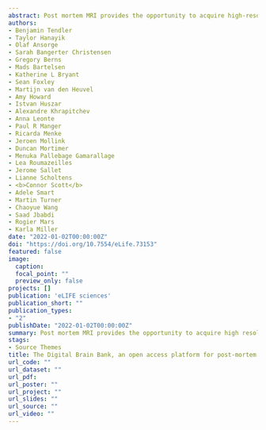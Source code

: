```yaml
---
abstract: Post mortem MRI provides the opportunity to acquire high-resolution datasets to investigate neuroanatomy, and validate the origins of image contrast through microscopy comparisons. We introduce the Digital Brain Bank (open.win.ox.ac.uk/DigitalBrainBank), a data release platform providing open access to curated, multimodal post-mortem neuroimaging datasets. <br><br>Datasets span three themes. <br><br><b>(1) Digital Neuroanatomist.</b> Datasets for detailed neuroanatomical investigations; <br><b>(2) Digital Brain Zoo. </b> Datasets for comparative neuroanatomy; <br><b>(3) Digital Pathologist</b>. Datasets for neuropathology investigations. <br><br>The first Digital Brain Bank release includes twenty one distinctive whole-brain diffusion MRI datasets for structural connectivity investigations, alongside microscopy and complementary MRI modalities. This includes one of the highest-resolution whole-brain human diffusion MRI datasets ever acquired, whole-brain diffusion MRI in fourteen non-human primate species, and one of the largest post-mortem whole-brain cohort imaging studies in neurodegeneration. The Digital Brain Bank is the culmination of our lab's investment into post-mortem MRI methodology and MRI-microscopy analysis techniques. This manuscript provides a detailed overview of our work with post-mortem imaging to date, including the development of diffusion MRI methods to image large post-mortem samples, including whole, human brains. Taken together, the Digital Brain Bank provides cross-scale, cross-species datasets facilitating the incorporation of post-mortem data into neuroimaging studies.
authors:
- Benjamin Tendler
- Taylor Hanayik
- Olaf Ansorge
- Sarah Bangerter Christensen
- Gregory Berns 
- Mads Bartelsen
- Katherine L Bryant
- Sean Foxley
- Martijn van den Heuvel
- Amy Howard 
- Istvan Huszar
- Alexandre Khrapitchev
- Anna Leonte
- Paul R Manger
- Ricarda Menke
- Jeroen Mollink
- Duncan Mortimer
- Menuka Pallebage Gamarallage
- Lea Roumazeilles
- Jerome Sallet
- Lianne Scholtens
- <b>Connor Scott</b>
- Adele Smart
- Martin Turner
- Chaoyue Wang
- Saad Jbabdi
- Rogier Mars
- Karla Miller 
date: "2022-01-02T00:00:00Z"
doi: "https://doi.org/10.7554/eLife.73153"
featured: false
image:
  caption:
  focal_point: ""
  preview_only: false 
projects: []
publication: 'eLIFE sciences'
publication_short: ""
publication_types:
- "2"
publishDate: "2022-01-02T00:00:00Z"
summary: Post mortem MRI provides the opportunity to acquire high resolution datasets to investigate neuroanatomy, and validate the origins of image contrast through microscopy comparisons. We introduce the Digital Brain Bank (open.win.ox.ac.uk/DigitalBrainBank), a data release platform providing open access to curated, multimodal post-mortem neuroimaging datasets. 
stags:
- Source Themes
title: The Digital Brain Bank, an open access platform for post-mortem datasets
url_code: ""
url_dataset: ""
url_pdf: 
url_poster: ""
url_project: ""
url_slides: ""
url_source: ""
url_video: ""
---
```

